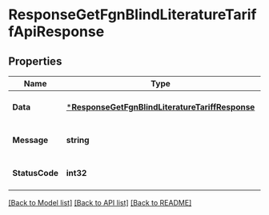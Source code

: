 # ResponseGetFgnBlindLiteratureTariffApiResponse

## Properties
Name | Type | Description | Notes
------------ | ------------- | ------------- | -------------
**Data** | [***ResponseGetFgnBlindLiteratureTariffResponse**](response.GetFgnBlindLiteratureTariffResponse.md) |  | [optional] [default to null]
**Message** | **string** |  | [optional] [default to null]
**StatusCode** | **int32** |  | [optional] [default to null]

[[Back to Model list]](../README.md#documentation-for-models) [[Back to API list]](../README.md#documentation-for-api-endpoints) [[Back to README]](../README.md)


